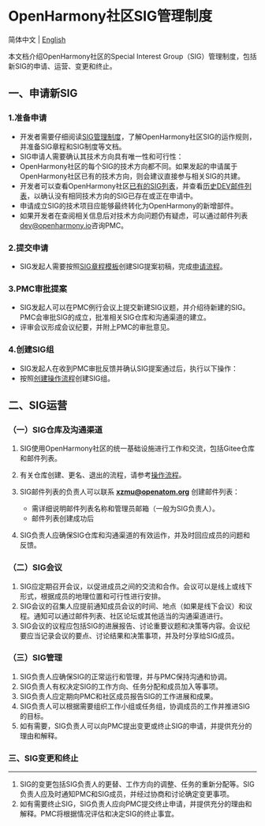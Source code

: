 OpenHarmony社区SIG管理制度
====================
简体中文 | [English](./README_EN.md)

本文档介绍OpenHarmony社区的Special Interest Group（SIG）管理制度，包括新SIG的申请、运营、变更和终止。

一、申请新SIG
--------

### 1.准备申请

*   开发者需要仔细阅读[SIG管理制度](../zh/sig_governance.md)，了解OpenHarmony社区SIG的运作规则，并准备SIG章程和SIG制度等文档。
*   SIG申请人需要确认其技术方向具有唯一性和可行性：
*   OpenHarmony社区的每个SIG的技术方向都不同。如果发起的申请属于OpenHarmony社区已有的技术方向，则会建议直接参与相关SIG的共建。
*   开发者可以查看OpenHarmony社区[已有的SIG列表](https://gitee.com/openharmony/community/tree/master/sig)，并查看[历史DEV邮件列表](https://lists.openatom.io/hyperkitty/list/dev@openharmony.io/)，以确认没有相同技术方向的SIG已存在或正在申请中。
*   申请成立SIG的技术项目应能够最终转化为OpenHarmony的新增部件。
*   如果开发者在查阅相关信息后对技术方向问题仍有疑虑，可以通过邮件列表[dev@openharmony.io](mailto:dev@openharmony.io)咨询PMC。

### 2.提交申请

*   SIG发起人需要按照[SIG章程模板](../meeting-notes/docs/openharmony_sig_template.pptx)创建SIG提案初稿，完成[申请流程](../zh/sig_governance.md)。

### 3.PMC审批提案

*   SIG发起人可以在PMC例行会议上提交新建SIG议题，并介绍待新建的SIG。PMC会审批SIG的成立，批准相关SIG仓库和沟通渠道的建立。
*   评审会议形成会议纪要，并附上PMC的审批意见。

### 4.创建SIG组

*   SIG发起人在收到PMC审批反馈并确认SIG提案通过后，执行以下操作：
*   按照[创建操作流程](../zh/sig_governance.md)创建SIG组。

二、SIG运营
----------

### （一）SIG仓库及沟通渠道

1.  SIG使用OpenHarmony社区的统一基础设施进行工作和交流，包括Gitee仓库和邮件列表。
2.  有关仓库创建、更名、退出的流程，请参考[操作流程](../zh/sig_governance.md)。
3.  SIG邮件列表的负责人可以联系 **[xzmu@openatom.org](mailto:xzmu@openatom.org)** 创建邮件列表：
    *   需详细说明邮件列表名称和管理员邮箱（一般为SIG负责人）。
    *   邮件列表创建成功后

4.  SIG负责人应确保SIG仓库和沟通渠道的有效运作，并及时回应成员的问题和反馈。

### （二）SIG会议

1.  SIG应定期召开会议，以促进成员之间的交流和合作。会议可以是线上或线下形式，根据成员的地理位置和可行性进行安排。
2.  SIG会议的召集人应提前通知成员会议的时间、地点（如果是线下会议）和议程。通知可以通过邮件列表、社区论坛或其他适当的沟通渠道进行。
3.  SIG会议的议程应包括SIG的进展报告、讨论重要议题和决策等内容。会议纪要应当记录会议的要点、讨论结果和决策事项，并及时分享给SIG成员。

### （三）SIG管理

1.  SIG负责人应确保SIG的正常运行和管理，并与PMC保持沟通和协调。
2.  SIG负责人有权决定SIG的工作方向、任务分配和成员加入等事项。
3.  SIG负责人应定期向PMC和社区成员报告SIG的工作进展和成果。
4.  SIG负责人可以根据需要组织工作小组或任务组，协调成员的工作并推进SIG的目标。
5.  如有需要，SIG负责人可以向PMC提出变更或终止SIG的申请，并提供充分的理由和解释。

### 三、SIG变更和终止
-------
1.  SIG的变更包括SIG负责人的更替、工作方向的调整、任务的重新分配等。SIG负责人应及时通知PMC和SIG成员，并经过协商和讨论确定变更事项。
2.  如有需要终止SIG，SIG负责人应向PMC提交终止申请，并提供充分的理由和解释。PMC将根据情况评估和决定SIG的终止事宜。
